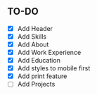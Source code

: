 ## TO-DO

- [x] Add Header
- [x] Add Skills
- [x] Add About
- [x] Add Work Experience
- [x] Add Education
- [x] Add styles to mobile first
- [x] Add print feature
- [ ] Add Projects